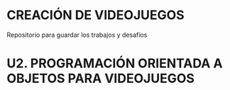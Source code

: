 # CREACIÓN DE VIDEOJUEGOS
Repositorio para guardar los trabajos y desafíos 

# U2. PROGRAMACIÓN ORIENTADA A OBJETOS PARA VIDEOJUEGOS

